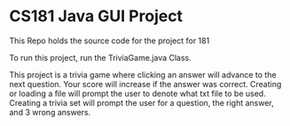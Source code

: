 # CS181 Java GUI Project
This Repo holds the source code for the project for 181

To run this project, run the TriviaGame.java Class.

This project is a trivia game where clicking an answer will advance to the next question. Your score will increase if the answer was correct. Creating or loading a file will prompt the user to denote what txt file to be used. Creating a trivia set will prompt the user for a question, the right answer, and 3 wrong answers. 
